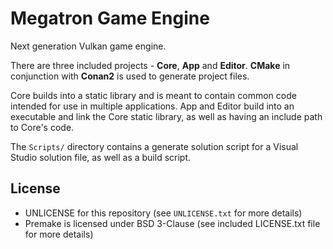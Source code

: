 # Megatron Game Engine

Next generation Vulkan game engine.

There are three included projects - __Core__, __App__ and __Editor__. __CMake__ in conjunction with __Conan2__ is used to generate project files.

Core builds into a static library and is meant to contain common code intended for use in multiple applications. 
App and Editor build into an executable and link the Core static library, as well as having an include path to Core's code.

The `Scripts/` directory contains a generate solution script for a Visual Studio solution file, as well as a build script.

## License
- UNLICENSE for this repository (see `UNLICENSE.txt` for more details)
- Premake is licensed under BSD 3-Clause (see included LICENSE.txt file for more details)
